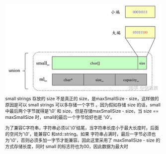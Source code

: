 <!--
 * @Author: your name
 * @Date: 2021-02-06 22:04:35
 * @LastEditTime: 2021-02-06 22:16:53
 * @LastEditors: Please set LastEditors
 * @Description: In User Settings Edit
 * @FilePath: /folly/learn/fdstring.md
-->

![](./images/2021-02-06-22-11-27.png)
small strings 存放的 size 不是真正的 size，是maxSmallSize - size，这样做的原因是可以 small strings 可以多存储一个字节 。因为假如存储 size 的话，small中最后两个字节就得是'\0' 和 size，但是存储maxSmallSize - size，当 size == maxSmallSize 时，small的最后一个字节恰好也是 '\0'。

为了兼容C字符串，字符串必须以'\0'结尾，当字符串长度小于最大长度时，后面的空间为'\0'，能兼容C 和std::string。如果 字符串占满时，最后一字节必须也为'\0'，否则必须多加一字节才能兼容。因此这里采用了 maxSmallSize - size 的方式存储长度，同时 small 的标志符也为00，因此数据为最大时
